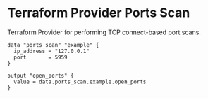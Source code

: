 # Terraform Provider Ports Scan

Terraform Provider for performing TCP connect-based port scans.

```hcl
data "ports_scan" "example" {
  ip_address = "127.0.0.1"
  port       = 5959
}

output "open_ports" {
  value = data.ports_scan.example.open_ports
}
```
